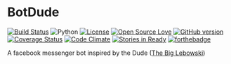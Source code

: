# BotDude
[![Build Status](https://travis-ci.org/manparvesh/BotDude.png)](https://travis-ci.org/manparvesh/BotDude) 
![Python](https://img.shields.io/badge/python-2.7-blue.svg) 
[![License](https://img.shields.io/badge/license-MIT-blue.svg)](https://raw.githubusercontent.com/swapagarwal/JARVIS-on-Messenger/master/LICENSE) 
[![Open Source Love](https://badges.frapsoft.com/os/v1/open-source.png?v=103)](https://github.com/manparvesh/BotDude/) 
[![GitHub version](https://badge.fury.io/gh/2Fmanparvesh%BotDude.svg)](http://badge.fury.io/gh/2Fmanparvesh%2FBotDude) 
[![Coverage Status](https://coveralls.io/repos/manparvesh/BotDude/badge.svg)](https://coveralls.io/r/manparvesh/BotDude)
[![Code Climate](https://codeclimate.com/github/manparvesh/BotDude.svg)](https://codeclimate.com/github/manparvesh/BotDude)
[![Stories in Ready](https://badge.waffle.io/manparvesh/BotDude.svg?label=ready)](https://waffle.io/manparvesh/BotDude)
[![forthebadge](http://forthebadge.com/badges/built-with-swag.svg)](http://forthebadge.com)


A facebook messenger bot inspired by the Dude ([The Big Lebowski](https://www.google.co.in/url?sa=t&rct=j&q=&esrc=s&source=web&cd=15&cad=rja&uact=8&ved=0ahUKEwijqreU0JPNAhXC1hQKHdLpA34QFgiOATAO&url=http%3A%2F%2Fwww.imdb.com%2Ftitle%2Ftt0118715%2F&usg=AFQjCNGcUCykLQFJAqx56pgPmDAFGR3-vg&sig2=wwaZm9Ll5dZcfXQhivLGSg&bvm=bv.123664746,d.d24))
